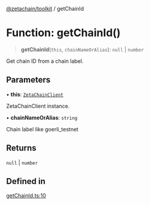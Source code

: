 [@zetachain/toolkit](toolkit/index.md) / getChainId

# Function: getChainId()

> **getChainId**(`this`, `chainNameOrAlias`): `null` \| `number`

Get chain ID from a chain label.

## Parameters

• **this**: [`ZetaChainClient`](toolkit/Class.ZetaChainClient.md)

ZetaChainClient instance.

• **chainNameOrAlias**: `string`

Chain label like goerli_testnet

## Returns

`null` \| `number`

## Defined in

[getChainId.ts:10](https://github.com/zeta-chain/toolkit/blob/ff9b248edd3cba24d9f8444af6a768e2af201e71/packages/client/src/getChainId.ts#L10)
